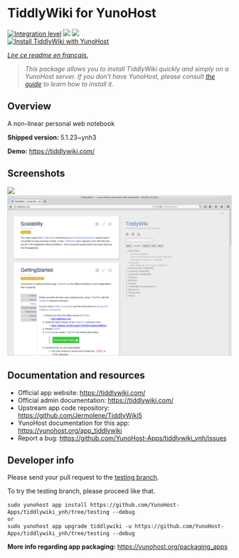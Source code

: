 <!--
N.B.: This README was automatically generated by https://github.com/YunoHost/apps/tree/master/tools/README-generator
It shall NOT be edited by hand.
-->

# TiddlyWiki for YunoHost

[![Integration level](https://dash.yunohost.org/integration/tiddlywiki.svg)](https://dash.yunohost.org/appci/app/tiddlywiki) ![](https://ci-apps.yunohost.org/ci/badges/tiddlywiki.status.svg) ![](https://ci-apps.yunohost.org/ci/badges/tiddlywiki.maintain.svg)  
[![Install TiddlyWiki with YunoHost](https://install-app.yunohost.org/install-with-yunohost.svg)](https://install-app.yunohost.org/?app=tiddlywiki)

*[Lire ce readme en français.](./README_fr.md)*

> *This package allows you to install TiddlyWiki quickly and simply on a YunoHost server.
If you don't have YunoHost, please consult [the guide](https://yunohost.org/#/install) to learn how to install it.*

## Overview

A non-linear personal web notebook

**Shipped version:** 5.1.23~ynh3

**Demo:** https://tiddlywiki.com/

## Screenshots

![](./doc/screenshots/.DS_Store)
![](./doc/screenshots/screenshot.png)

## Documentation and resources

* Official app website: https://tiddlywiki.com/
* Official admin documentation: https://tiddlywiki.com/
* Upstream app code repository: https://github.com/Jermolene/TiddlyWiki5
* YunoHost documentation for this app: https://yunohost.org/app_tiddlywiki
* Report a bug: https://github.com/YunoHost-Apps/tiddlywiki_ynh/issues

## Developer info

Please send your pull request to the [testing branch](https://github.com/YunoHost-Apps/tiddlywiki_ynh/tree/testing).

To try the testing branch, please proceed like that.
```
sudo yunohost app install https://github.com/YunoHost-Apps/tiddlywiki_ynh/tree/testing --debug
or
sudo yunohost app upgrade tiddlywiki -u https://github.com/YunoHost-Apps/tiddlywiki_ynh/tree/testing --debug
```

**More info regarding app packaging:** https://yunohost.org/packaging_apps